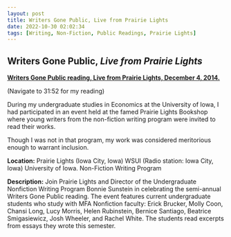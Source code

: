 ```yaml
---
layout: post
title: Writers Gone Public, Live from Prairie Lights
date: 2022-10-30 02:02:34
tags: [Writing, Non-Fiction, Public Readings, Prairie Lights]
---
```

## Writers Gone Public, *Live from Prairie Lights*

[**Writers Gone Public reading, Live from Prairie Lights, December 4, 2014.**](https://digital.lib.uiowa.edu/islandora/object/ui%3Avwu_3653)

(Navigate to 31:52 for my reading)

During my undergraduate studies in Economics at the University of Iowa, I had participated in an event held at the famed Prairie Lights Bookshop where young writers from the non-fiction writing program were invited to read their works.

Though I was not in that program, my work was considered meritorious enough to warrant inclusion.

**Location:**
Prairie Lights (Iowa City, Iowa)
WSUI (Radio station: Iowa City, Iowa)
University of Iowa. Non-Fiction Writing Program

**Description:**
Join Prairie Lights and Director of the Undergraduate Nonfiction Writing Program Bonnie Sunstein in celebrating the semi-annual Writers Gone Public reading. The event features current undergraduate students who study with MFA Nonfiction faculty: Erick Brucker, Molly Coon, Chansi Long, Lucy Morris, Helen Rubinstein, Bernice Santiago, Beatrice Smigasiewicz, Josh Wheeler, and Rachel White. The students read excerpts from essays they wrote this semester.
